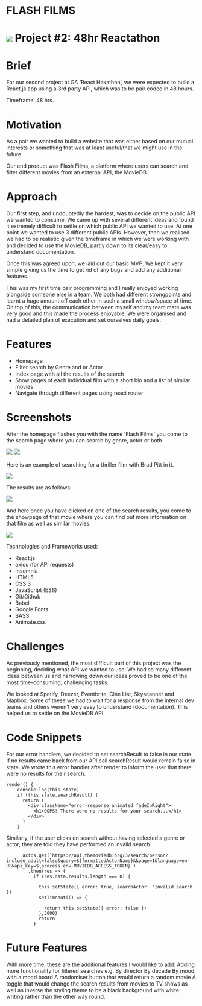# FLASH FILMS 

# ![](https://ga-dash.s3.amazonaws.com/production/assets/logo-9f88ae6c9c3871690e33280fcf557f33.png) Project #2: 48hr Reactathon


# Brief

For our second project at GA ‘React Hakathon’, we were expected to build a React.js app using a 3rd party API, which was to be pair coded in 48 hours.

Timeframe: 48 hrs.


# Motivation

As a pair we wanted to build a website that was either based on our mutual interests or something that was at least useful/that we might use in the future.

Our end product was Flash Films, a platform where users can search and filter different movies from an external API, the MovieDB.

# Approach

Our first step, and undoubtedly the hardest, was to decide on the public API we wanted to consume. We came up with several different ideas and found it extremely difficult to settle on which public API we wanted to use. At one point we wanted to use 3 different public APIs. However, then we realised we had to be realistic given the timeframe in which we were working with and decided to use the MovieDB, partly down to its clear/easy to understand documentation.

Once this was agreed upon, we laid out our basic MVP. We kept it very simple giving us the time to get rid of any bugs and add any additional features.

This was my first time pair programming and I really enjoyed working alongside someone else in a team. We both had different strongpoints and learnt a huge amount off each other in such a small window/space of time. On top of this, the communication between myself and my team mate was very good and this made the process enjoyable. We were organised and had a detailed plan of execution and set ourselves daily goals. 

# Features

 - Homepage
 - Filter search by Genre and or Actor 
 - Index page with all the results of the search
 - Show pages of each individual film with a short bio and a list of similar movies
 - Navigate through different pages using react router


# Screenshots


After the homepage flashes you with the name 'Flash Films' you come to the search page where you can search by genre, actor or both.

<img src="./src/assets/thehome.png" >
<img src="./src/assets/genre.png" >


Here is an example of searching for a thriller film with Brad Pitt in it.

<img src="./src/assets/search.png" >

The results are as follows:

<img src="./src/assets/indexpage.png" >

And here once you have clicked on one of the search results, you come to the showpage of that movie where you can find out more information on that film as well as similar movies.

<img src="./src/assets/show.png" >


Technologies and Frameworks used:

 - React.js
 - axios (for API requests)
 - Insomnia
 - HTML5
 - CSS 3
 - JavaScript (ES6)
 - Git/Github
 - Babel
 - Google Fonts
 - SASS
 - Animate.css

# Challenges

As previously mentioned, the most difficult part of this project was the beginning, deciding what API we wanted to use. We had so many different ideas between us and narrowing down our ideas proved to be one of the most time-consuming, challenging tasks. 

We looked at Spotify, Deezer, Eventbrite, Cine List, Skyscanner and Mapbox. Some of these we had to wait for a response from the internal dev teams and others weren’t very easy to understand (documentation). This helped us to settle on the MovieDB API.

# Code Snippets

For our error handlers, we decided to set searchResult to false in our state. If no results came back from our API call searchResult would remain false in state. We wrote this error handler after render to inform the user that there were no results for their search.

```
render() {
    console.log(this.state)
    if (this.state.searchResult) {
      return (
        <div className="error-response animated fadeInRight">
          <h1>OOPS! There were no results for your search...</h1>
        </div>
      )
    }
```

Similarly, if the user clicks on search without having selected a genre or actor, they are told they have performed an invalid search.
```
      axios.get(`https://api.themoviedb.org/3/search/person?include_adult=false&query=${formattedActorName}&&page=1&language=en-US&api_key=${process.env.MOVIEDB_ACCESS_TOKEN}`)
        .then(res => {
          if (res.data.results.length === 0) {

            this.setState({ error: true, searchActor: 'Invalid search' })
            setTimeout(() => {

              return this.setState({ error: false })
            },3000)
            return
          }
```




# Future Features

With more time, these are the additional features I would like to add:
Adding more functionality for filtered searches e.g. 
By director
By decade
By mood, with a mood board
A randomiser button that would return a random movie
A toggle that would change the search results from movies to TV shows as well as inverse the styling theme to be a black background with white writing rather than the other way round.









